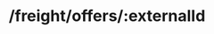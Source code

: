 ---
title: '/freight/offers/:externalId'
position_number: 4
type: put
description: Create or update a freight offer based on an external ID
parameters:
  - name:
    content:
content_markdown: >-
  Update of the offer is referenced via the 'externalId'. When an offer is
  updated, its 'externalId' remains the same while a new 'offerId' will be
  generated
left_code_blocks:
  - code_block:
    title:
    language:
right_code_blocks:
  - code_block: |-
      curl --location --request PUT
            'https://api.fx.wktransportservices.com/freight/offers/aaaasfbf4mgaf' \
            --header 'Authorization: Bearer eyJh...' \
            --header 'Accept-Version: v2' \
            --data-raw '{
              "externalId": "Externalid",
              "pickUp": {
                "location": {
                   "address": {
                      "country": "BE",
                      "zip": "1050",
                      "city": "Ixelles"
                   }
                 },
                 "interval": {
                    "start": "2020-04-24T10:00:00",
                    "end": "2020-04-24T18:00:00"
                 }
              },
              "delivery": {
                 "location": {
                    "address": {
                       "country": "ES",
                       "zip": "08",
                       "city": "Barcelona"
                    }
                  }
               },
              "freightDescription": {
                 "type": "GENERAL_MERCHANDISE",
                 "netWeight": 24.0,
                 "length": 13.0,
                 "volume": null,
                 "hazardousness": {
                    "hazardous": false
                 },
                 "temperatureControlled": false,
                 "requiredVehicles": ["TAUTLINER"]
              },
              "owner": {
                 "login": "userlogin"
              },
              "addInfo": {
                 "comment": "Comment"
              }
             }'
    title: Request example
    language: bash
---